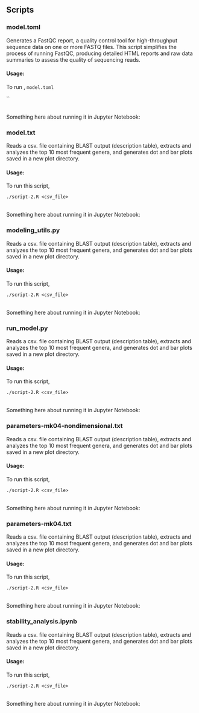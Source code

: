 ## Scripts

### model.toml

Generates a FastQC report, a quality control tool for high-throughput sequence data on one or more FASTQ files. This script simplifies the process of running FastQC, producing detailed HTML reports and raw data summaries to assess the quality of sequencing reads.

#### Usage:

To run , `model.toml`

``
 <br><br>

Something here about running it in Jupyter Notebook:

### model.txt

Reads a csv. file containing BLAST output (description table), extracts and analyzes the top 10 most frequent genera, and generates dot and bar plots saved in a new plot directory. 

#### Usage:

To run this script,

`./script-2.R <csv_file>`
 <br><br>

Something here about running it in Jupyter Notebook:

### modeling_utils.py

Reads a csv. file containing BLAST output (description table), extracts and analyzes the top 10 most frequent genera, and generates dot and bar plots saved in a new plot directory. 

#### Usage:

To run this script,

`./script-2.R <csv_file>`
 <br><br>

Something here about running it in Jupyter Notebook:

### run_model.py

Reads a csv. file containing BLAST output (description table), extracts and analyzes the top 10 most frequent genera, and generates dot and bar plots saved in a new plot directory. 

#### Usage:

To run this script,

`./script-2.R <csv_file>`
 <br><br>

Something here about running it in Jupyter Notebook:

### parameters-mk04-nondimensional.txt

Reads a csv. file containing BLAST output (description table), extracts and analyzes the top 10 most frequent genera, and generates dot and bar plots saved in a new plot directory. 

#### Usage:

To run this script,

`./script-2.R <csv_file>`
 <br><br>

Something here about running it in Jupyter Notebook:

### parameters-mk04.txt

Reads a csv. file containing BLAST output (description table), extracts and analyzes the top 10 most frequent genera, and generates dot and bar plots saved in a new plot directory. 

#### Usage:

To run this script,

`./script-2.R <csv_file>`
 <br><br>

Something here about running it in Jupyter Notebook:

### stability_analysis.ipynb

Reads a csv. file containing BLAST output (description table), extracts and analyzes the top 10 most frequent genera, and generates dot and bar plots saved in a new plot directory. 

#### Usage:

To run this script,

`./script-2.R <csv_file>`
 <br><br>

Something here about running it in Jupyter Notebook: